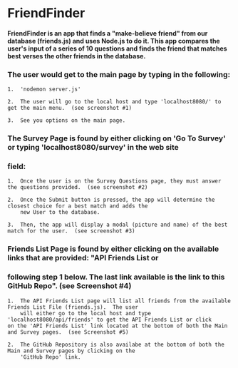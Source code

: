 # FriendFinder

####  FriendFinder is an app that finds a "make-believe friend" from our database (friends.js) and uses Node.js to do it.  This app compares the user's input of a series of 10 questions and finds the friend that matches best verses the other friends in the database.

### The user would get to the main page by typing in the following: 

    1.  'nodemon server.js'

    2.  The user will go to the local host and type 'localhost8080/' to get the main menu.  (see screenshot #1)

    3.  See you options on the main page.
        
### The Survey Page is found by either clicking on 'Go To Survey' or typing 'localhost8080/survey' in the web site 
### field:

    1.  Once the user is on the Survey Questions page, they must answer the questions provided.  (see screenshot #2)
    
    2.  Once the Submit button is pressed, the app will determine the closest choice for a best match and adds the 
    	new User to the database.
	
    3.  Then, the app will display a modal (picture and name) of the best match for the user.  (see screenshot #3)

### Friends List Page is found by either clicking on the available links that are provided: "API Friends List or 
### following step 1 below.  The last link available is the link to this GitHub Repo".  (see Screenshot #4)

    1.  The API Friends List page will list all friends from the available Friends List File (friends.js).  The user
    	will either go to the local host and type 'localhost8080/api/friends' to get the API Friends List or click 
	on the 'API Friends List' link located at the bottom of both the Main and Survey pages.  (see Screenshot #5)
	
    2.  The GitHub Repository is also availabe at the bottom of both the Main and Survey pages by clicking on the 
    	'GitHub Repo' link.  
